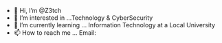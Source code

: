 - 👋 Hi, I’m @Z3tch
- 👀 I’m interested in ...Technology & CyberSecurity
- 🌱 I’m currently learning ... Information Technology at a Local University
- 📫 How to reach me ... Email: 


<!---
Z3tch/Z3tch is a ✨ special ✨ repository because its `README.md` (this file) appears on your GitHub profile.
You can click the Preview link to take a look at your changes.
--->
